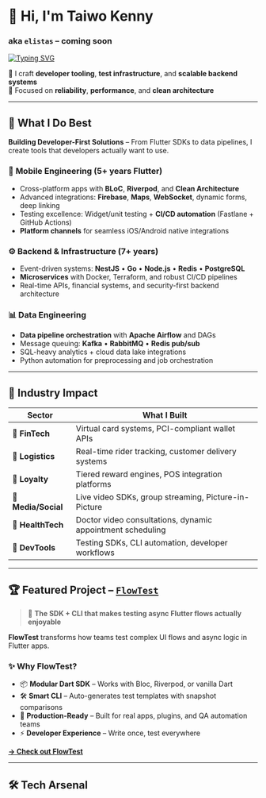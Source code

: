# 👋 Hi, I'm Taiwo Kenny 
### aka `elistas` – coming soon

[![Typing SVG](https://readme-typing-svg.herokuapp.com?font=Fira+Code&size=18&pause=1000&color=58A6FF&vCenter=true&multiline=true&width=800&height=80&lines=Senior+Software+Engineer+%7C+Flutter+%7C+Backend+%7C+Go+%7C+Data+Engineering;Building+robust+SDKs%2C+infra+tools%2C+and+data-driven+applications)](https://git.io/typing-svg)

💼 I craft **developer tooling**, **test infrastructure**, and **scalable backend systems**  
🧪 Focused on **reliability**, **performance**, and **clean architecture**

---

## 🚀 What I Do Best

**Building Developer-First Solutions** – From Flutter SDKs to data pipelines, I create tools that developers actually want to use.

### 📱 **Mobile Engineering** (5+ years Flutter)
- Cross-platform apps with **BLoC**, **Riverpod**, and **Clean Architecture**
- Advanced integrations: **Firebase**, **Maps**, **WebSocket**, dynamic forms, deep linking
- Testing excellence: Widget/unit testing + **CI/CD automation** (Fastlane + GitHub Actions)
- **Platform channels** for seamless iOS/Android native integrations

### ⚙️ **Backend & Infrastructure** (7+ years)
- Event-driven systems: **NestJS** • **Go** • **Node.js** • **Redis** • **PostgreSQL**
- **Microservices** with Docker, Terraform, and robust CI/CD pipelines
- Real-time APIs, financial systems, and security-first backend architecture

### 📊 **Data Engineering**
- **Data pipeline orchestration** with **Apache Airflow** and DAGs
- Message queuing: **Kafka** • **RabbitMQ** • **Redis pub/sub**
- SQL-heavy analytics + cloud data lake integrations
- Python automation for preprocessing and job orchestration

---

## 💼 Industry Impact

| **Sector** | **What I Built** |
|-----------|------------------|
| 💸 **FinTech** | Virtual card systems, PCI-compliant wallet APIs |
| 🚚 **Logistics** | Real-time rider tracking, customer delivery systems |
| 🎁 **Loyalty** | Tiered reward engines, POS integration platforms |
| 🎥 **Media/Social** | Live video SDKs, group streaming, Picture-in-Picture |
| 🏥 **HealthTech** | Doctor video consultations, dynamic appointment scheduling |
| 🧰 **DevTools** | Testing SDKs, CLI automation, developer workflows |

---

## 🏆 Featured Project – [`FlowTest`](https://github.com/orangeztorm/flowtest)

> 🧪 **The SDK + CLI that makes testing async Flutter flows actually enjoyable**

**FlowTest** transforms how teams test complex UI flows and async logic in Flutter apps.

### ✨ **Why FlowTest?**
- 📦 **Modular Dart SDK** – Works with Bloc, Riverpod, or vanilla Dart
- 🛠️ **Smart CLI** – Auto-generates test templates with snapshot comparisons  
- 🎯 **Production-Ready** – Built for real apps, plugins, and QA automation teams
- ⚡ **Developer Experience** – Write once, test everywhere

[**→ Check out FlowTest**](https://github.com/orangeztorm/flowtest) <!-- | [**→ Documentation**](#) -->

---

## 🛠️ Tech Arsenal

